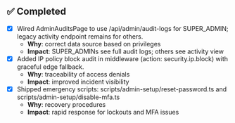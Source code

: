 
## ✅ Completed
- [x] Wired AdminAuditsPage to use /api/admin/audit-logs for SUPER_ADMIN; legacy activity endpoint remains for others.
  - **Why**: correct data source based on privileges
  - **Impact**: SUPER_ADMINs see full audit logs; others see activity view
- [x] Added IP policy block audit in middleware (action: security.ip.block) with graceful edge fallback.
  - **Why**: traceability of access denials
  - **Impact**: improved incident visibility
- [x] Shipped emergency scripts: scripts/admin-setup/reset-password.ts and scripts/admin-setup/disable-mfa.ts
  - **Why**: recovery procedures
  - **Impact**: rapid response for lockouts and MFA issues
